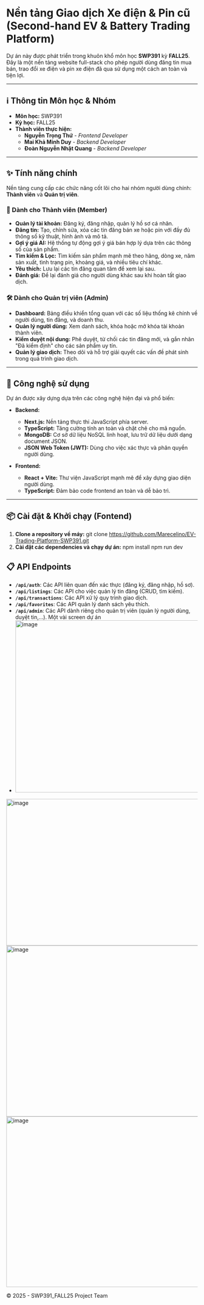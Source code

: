# Nền tảng Giao dịch Xe điện & Pin cũ (Second-hand EV & Battery Trading Platform)

Dự án này được phát triển trong khuôn khổ môn học **SWP391** kỳ **FALL25**. Đây là một nền tảng website full-stack cho phép người dùng đăng tin mua bán, trao đổi xe điện và pin xe điện đã qua sử dụng một cách an toàn và tiện lợi.

-----

## ℹ️ Thông tin Môn học & Nhóm

  * **Môn học:** SWP391 
  * **Kỳ học:** FALL25
  * **Thành viên thực hiện:**
      * **Nguyễn Trọng Thứ** - *Frontend Developer*
      * **Mai Khả Minh Duy** - *Backend Developer*
      * **Đoàn Nguyễn Nhật Quang** - *Backend Developer*

-----

## ✨ Tính năng chính

Nền tảng cung cấp các chức năng cốt lõi cho hai nhóm người dùng chính: **Thành viên** và **Quản trị viên**.

### 👤 Dành cho Thành viên (Member)

  * **Quản lý tài khoản:** Đăng ký, đăng nhập, quản lý hồ sơ cá nhân.
  * **Đăng tin:** Tạo, chỉnh sửa, xóa các tin đăng bán xe hoặc pin với đầy đủ thông số kỹ thuật, hình ảnh và mô tả.
  * **Gợi ý giá AI:** Hệ thống tự động gợi ý giá bán hợp lý dựa trên các thông số của sản phẩm.
  * **Tìm kiếm & Lọc:** Tìm kiếm sản phẩm mạnh mẽ theo hãng, dòng xe, năm sản xuất, tình trạng pin, khoảng giá, và nhiều tiêu chí khác.
  * **Yêu thích:** Lưu lại các tin đăng quan tâm để xem lại sau.
  * **Đánh giá:** Để lại đánh giá cho người dùng khác sau khi hoàn tất giao dịch.

### 🛠️ Dành cho Quản trị viên (Admin)

  * **Dashboard:** Bảng điều khiển tổng quan với các số liệu thống kê chính về người dùng, tin đăng, và doanh thu.
  * **Quản lý người dùng:** Xem danh sách, khóa hoặc mở khóa tài khoản thành viên.
  * **Kiểm duyệt nội dung:** Phê duyệt, từ chối các tin đăng mới, và gắn nhãn "Đã kiểm định" cho các sản phẩm uy tín.
  * **Quản lý giao dịch:** Theo dõi và hỗ trợ giải quyết các vấn đề phát sinh trong quá trình giao dịch.

-----

## 🚀 Công nghệ sử dụng

Dự án được xây dựng dựa trên các công nghệ hiện đại và phổ biến:

  * **Backend:**

      * **Next.js:** Nền tảng thực thi JavaScript phía server.
      * **TypeScript:** Tăng cường tính an toàn và chặt chẽ cho mã nguồn.
      * **MongoDB:** Cơ sở dữ liệu NoSQL linh hoạt, lưu trữ dữ liệu dưới dạng document JSON.
      * **JSON Web Token (JWT):** Dùng cho việc xác thực và phân quyền người dùng.

  * **Frontend:**

      * **React + Vite:** Thư viện JavaScript mạnh mẽ để xây dựng giao diện người dùng.
      * **TypeScript:** Đảm bảo code frontend an toàn và dễ bảo trì.

-----

## 📦 Cài đặt & Khởi chạy (Fontend)
1.  **Clone a repository về máy:**
    git clone https://github.com/Marecelino/EV-Trading-Platform-SWP391.git
2.  **Cài đặt các dependencies và chạy dự án:**
    npm install
   npm run dev 
## 📋 API Endpoints
  - **`/api/auth`**: Các API liên quan đến xác thực (đăng ký, đăng nhập, hồ sơ).
  - **`/api/listings`**: Các API cho việc quản lý tin đăng (CRUD, tìm kiếm).
  - **`/api/transactions`**: Các API xử lý quy trình giao dịch.
  - **`/api/favorites`**: Các API quản lý danh sách yêu thích.
  - **`/api/admin`**: Các API dành riêng cho quản trị viên (quản lý người dùng, duyệt tin,...).
Một vài  screen dự án 
  - <img width="955" height="452" alt="image" src="https://github.com/user-attachments/assets/327b6280-738a-43c1-be16-0d0f4016aca8" />
  <img width="948" height="385" alt="image" src="https://github.com/user-attachments/assets/22bedc1d-c305-4696-958f-bc702481abfc" />
  <img width="946" height="449" alt="image" src="https://github.com/user-attachments/assets/31c54e7f-3575-4f50-a14f-a668c81c463b" />
  <img width="952" height="448" alt="image" src="https://github.com/user-attachments/assets/20a9b4af-d02c-439f-8613-de00615c74da" />





© 2025 - SWP391\_FALL25 Project Team
